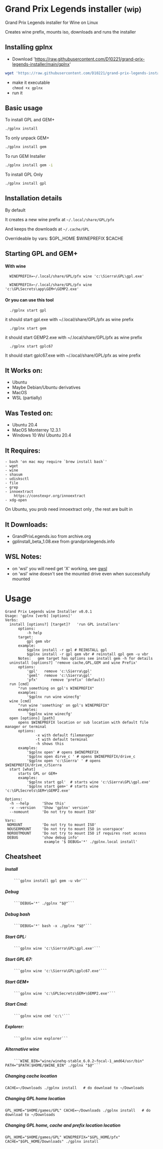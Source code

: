 # Grand Prix Legends installer <small>(wip)</small>

Grand Prix Legends installer for Wine on Linux

Creates wine prefix, mounts iso, downloads and runs the installer

## Installing gplnx

- Download
  'https://raw.githubusercontent.com/D10221/grand-prix-legends-installer/main/gplnx'

```bash
wget 'https://raw.githubusercontent.com/D10221/grand-prix-legends-installer/main/gplnx
```

- make it executable\
  `chmod +x gplnx`
- run it

## Basic usage

To install GPL and GEM+

```bash
./gplnx install
```

To only unpack GEM+

```bash
./gplnx install gem
```

To run GEM Installer

```bash
./gplnx install gem -i
```

To install GPL Only

```
./gplnx install gpl
```

## Installation details

By default

It creates a new wine prefix at `~/.local/share/GPL/pfx`

And keeps the downloads at `~/.cache/GPL`

Overrideable by vars:
$GPL_HOME $WINEPREFIX $CACHE

## Starting GPL and GEM+

#### With wine

```
  WINEPREFIX=~/.local/share/GPL/pfx wine 'c:\Sierra\GPL\gpl.exe'
```

```
  WINEPREFIX=~/.local/share/GPL/pfx wine 'c:\GPLSecrets\app\GEM+\GEMP2.exe'
```

#### Or you can use this tool

```
  ./gplnx start gpl

```

it should start gpl.exe with ~/.local/share/GPL/pfx as wine prefix

```
  ./gplnx start gem
```

it should start GEMP2.exe with ~/.local/share/GPL/pfx as wine prefix

```
  ./gplnx start gplc67

```

It should start gplc67.exe with ~/.local/share/GPL/pfx as wine prefix

## It Works on:

- Ubuntu
- Maybe Debian/Ubuntu derivatives
- MacOS
- WSL (partially)

## Was Tested on:

- Ubuntu 20.4
- MacOS Monterrey 12.3.1
- Windows 10 Wsl Ubuntu 20.4

## It Requires:

    - bash 'on mac may require `brew install bash`'
    - wget
    - wine
    - shasum
    - udisksctl
    - file
    - grep
    - innoextract
        https://constexpr.org/innoextract
    - xdg-open

On Ubuntu, you prob need innoextract only , the rest are built in

## It Downloads:

- GrandPrixLegends.iso from archive.org
- gplinstall_beta_1.08.exe from grandprixlegends.info

## WSL Notes:

- on 'wsl' you will need get 'X' working, see
  [gwsl](https://opticos.github.io/gwsl/)
- on 'wsl' wine doesn't see the mounted drive even when successfully mounted

# Usage

```
Grand Prix Legends wine Installer v0.0.1
Usage: 'gplnx [verb] [options]'
Verbs:
  install [options?] [target]?   'run GPL installers'
      options:
          -h help
      target:
          gpl gem vbr
      example:
          $gplnx install -r gpl # REINSTALL gpl
          $gplnx install -r gpl gem vbr # reinstall gpl gem -u vbr
      Notes:   gem target has options see install gem -h for details
  uninstall [options?] 'remove cache,GPL,GEM and wine Prefix'
      options:
          'gpl'   remove 'c:\Sierra\gpl'
          'geml'  remove 'c:\Sierra\gpl'
          'pfx'      remove 'prefix' (default)
  run [cmd]
      "run something on gpl's WINEPREFIX"
      examples:
          '$gplnx run wine winecfg'
  wine [cmd]
      "run wine 'something' on gpl's WINEPREFIX"
      examples:
          '$gplnx wine winecfg'
  open [options] [path]
      opens $WINEPREFIX location or sub location with default file manager or terminal
      options:
              -x with default filemanager
              -t with default terminal
              -h shows this
      examples:
          '$gplnx open' # opens $WINEPREFIX
          '$gplnx open dirve_c ' # opens $WINEPREFIX/drive_c
          '$gplnx open 'c:\Sierra' ' # opens $WINEPREFIX/drive_c/Sierra
  start [what]
      starts GPL or GEM+
      examples:
          '$gplnx start gpl'  # starts wine 'c:\Sierra\GPL\gpl.exe'
          '$gplnx start gem+' # starts wine 'c:\GPLSecrets\GEM+\GEMP2.exe'

Options:
  -h --help      'Show this'
  -v --version   'Show 'gplnx' version'
  --nomount      'Do not try to mount ISO'

Vars:
 NOMOUNT         'Do not try to mount ISO'
 NOUSERMOUNT     'Do not try to mount ISO in userspace'
 NOROOTMOUNT     'Do not try to mount ISO if requires root access
 DEBUG           'show debug info'
                  example '$ DEBUG='*' ./gplnx.local install'
```

## Cheatsheet

##### Install

        ```gplnx install gpl gem -u vbr```

##### Debug

        ```DEBUG='*' ./gplnx "$@"```

##### Debug bash

        ```DEBUG='*' bash -x ./gplnx "$@"```

##### Start GPL:

        ```gplnx wine 'c:\Sierra\GPL\gpl.exe'```

##### Start GPL 67:

        ```gplnx wine 'c:\Sierra\GPL\gplc67.exe'```

##### Start GEM+

        ```gplnx wine 'c:\GPLSecrets\GEM+\GEMP2.exe'```

##### Start Cmd:

        ```gplnx wine cmd 'c:\'```

##### Explorer:

        ```gplnx wine explorer```

##### Alternative wine

        ```WINE_BIN="wine/winehq-stable_6.0.2~focal-1_amd64/usr/bin" PATH="$PATH:$HOME/$WINE_BIN" ./gplnx "$@"```

##### Changing cache location

```
CACHE=~/Downloads ./gplnx install   # do download to ~/Downloads
```

##### Changing GPL home location

```
GPL_HOME="$HOME/games/GPL" CACHE=~/Downloads ./gplnx install   # do download to ~/Downloads
```

##### Changing GPL home, cache and prefix location location

```
GPL_HOME="$HOME/games/GPL" WINEPREFIX="$GPL_HOME/pfx" CACHE="$GPL_HOME/Downloads" ./gplnx install
```

